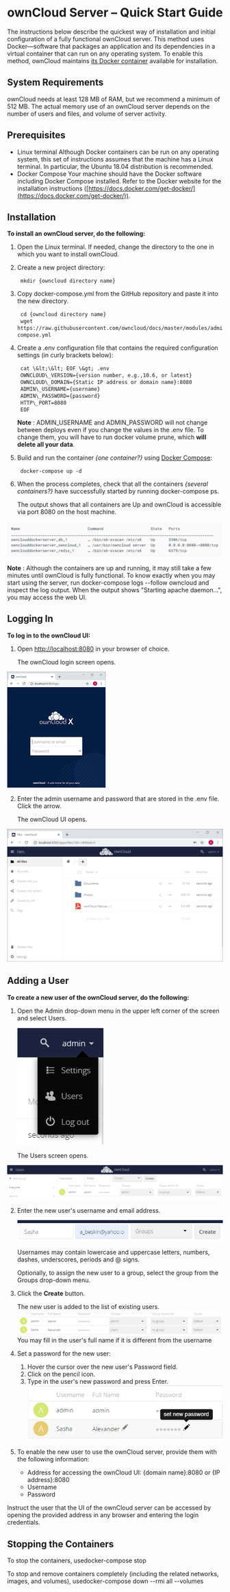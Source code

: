 # ownCloud Server – Quick Start Guide

The instructions below describe the quickest way of installation and initial configuration of a fully functional ownCloud server. This method uses Docker—software that packages an application and its dependencies in a virtual container that can run on any operating system. To enable this method, ownCloud maintains [its Docker container](https://hub.docker.com/r/owncloud/server/tags) available for installation.

## System Requirements

ownCloud needs at least 128 MB of RAM, but we recommend a minimum of 512 MB. The actual memory use of an ownCloud server depends on the number of users and files, and volume of server activity.

## Prerequisites

- Linux terminal
 Although Docker containers can be run on any operating system, this set of instructions assumes that the machine has a Linux terminal. In particular, the Ubuntu 18.04 distribution is recommended.
- Docker Compose
 Your machine should have the Docker software including Docker Compose installed. Refer to the Docker website for the installation instructions ([https://docs.docker.com/get-docker/](https://docs.docker.com/get-docker/)).

## Installation

**To install an ownCloud server, do the following:**

1. Open the Linux terminal. If needed, change the directory to the one in which you want to install ownCloud.
2. Create a new project directory:

        mkdir {owncloud directory name}

3. Copy docker-compose.yml from the GitHub repository and paste it into the new directory.

        cd {owncloud directory name}
        wget https://raw.githubusercontent.com/owncloud/docs/master/modules/admin\_manual/examples/installation/docker/docker-compose.yml

4. Create a .env configuration file that contains the required configuration settings (in curly brackets below):

        cat \&lt;\&lt; EOF \&gt; .env
        OWNCLOUD\_VERSION={version number, e.g.,10.6, or latest}
        OWNCLOUD\_DOMAIN={Static IP address or domain name}:8080
        ADMIN\_USERNAME={username}
        ADMIN\_PASSWORD={password}
        HTTP\_PORT=8080
        EOF

    **Note** : ADMIN\_USERNAME and ADMIN\_PASSWORD will not change between deploys even if you change the values in the .env file. To change them, you will have to run docker volume prune, which **will delete all your data**.

5. Build and run the container _{one container?}_ using [Docker Compose](https://docs.docker.com/compose/):


        docker-compose up -d

6. When the process completes, check that all the containers _{several containers?}_ have successfully started by running docker-compose ps.

    The output shows that all containers are Up and ownCloud is accessible via port 8080 on the host machine.

  ![State](State.png)     

**Note** : Although the containers are up and running, it may still take a few minutes until ownCloud is fully functional. To know exactly when you may start using the server, run docker-compose logs --follow owncloud and inspect the log output. When the output shows &quot;Starting apache daemon…&quot;, you may access the web UI.

## Logging In

**To log in to the ownCloud UI:**

1. Open [http://localhost:8080](http://localhost:8080/) in your browser of choice.

    The ownCloud login screen opens.

  ![](Login_small.png)

2. Enter the admin username and password that are stored in the .env file. Click the arrow.

    The ownCloud UI opens.

![](UI.png)

## Adding a User

**To create a new user of the ownCloud server, do the following:**

1. Open the Admin drop-down menu in the upper left corner of the screen and select Users.   

    ![](Users.png)  

    The Users screen opens.

    
![](Users_Screen.png)

2. Enter the new user&#39;s username and email address.

    ![](New_User.png)
   
   
    Usernames may contain lowercase and uppercase letters, numbers, dashes, underscores, periods and @ signs.

    Optionally, to assign the new user to a group, select the group from the Groups drop-down menu.

3. Click the **Create** button.

    The new user is added to the list of existing users.
 ![](List_Users.png)
 You may fill in the user&#39;s full name if it is different from the username

4. Set a password for the new user:

    1. Hover the cursor over the new user&#39;s Password field.
    2. Click on the pencil icon.
    3. Type in the user&#39;s new password and press Enter.
 ![](Password.png)

5. To enable the new user to use the ownCloud server, provide them with the following information:

    - Address for accessing the ownCloud UI: {domain name}:8080 or {IP address}:8080
    - Username
    - Password

Instruct the user that the UI of the ownCloud server can be accessed by opening the provided address in any browser and entering the login credentials.

## Stopping the Containers

To stop the containers, usedocker-compose stop

To stop and remove containers completely (including the related networks, images, and volumes), usedocker-compose down --rmi all --volumes
